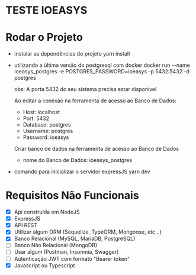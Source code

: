 # TESTE IOEASYS

# Rodar o Projeto

- instalar as dependências do projeto
    yarn install

- utilizando a última versão do postgresql com docker
    docker run --name ioeasys_postgres -e POSTGRES_PASSWORD=ioeasys -p 5432:5432 -d postgres
    
    obs: A porta 5432 do seu sistema precisa estar disponível

    Ao editar a conexão na ferramenta de acesso ao Banco de Dados:
    - Host: localhost
    - Port: 5432
    - Database: postgres
    - Username: postgres
    - Password: ioeasys

    Criar banco de dados na ferramenta de acesso ao Banco de Dados
    - nome do Banco de Dados: ioeasys_postgres


- comando para inicializar o servidor expressJS
    yarn dev



# Requisitos Não Funcionais

- [x] Api construída em NodeJS
- [x] ExpressJS
- [x] API REST
- [x] Utilizar algum ORM (Sequelize, TypeORM, Mongoose, etc...)
- [x] Banco Relacional (MySQL, MariaDB, PostgreSQL)
- [ ] Banco Não Relacional (MongoDB)
- [ ] Usar algum (Postman, Insomnia, Swagger) 
- [ ] Autenticação JWT com formato "Bearer token"
- [x] Javascript ou Typescript
